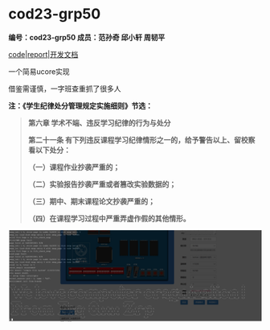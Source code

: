 # cod23-grp50

**编号：cod23-grp50    成员：范孙奇 邱小轩 周韧平**

[code](https://github.com/zrporz/ComputerOrganizationPipeLine/blob/ucore-check)|[report](https://somber-cormorant-c06.notion.site/RISC-V-2e8ce77bfc76421487782a2dbc49432e?pvs=74)|[开发文档](https://somber-cormorant-c06.notion.site/f1a6dc8472d944759db0942bf59193fa)

一个简易ucore实现

借鉴需谨慎，一字班查重抓了很多人

**注：《学生纪律处分管理规定实施细则》节选：**

> **第六章 学术不端、违反学习纪律的行为与处分**
>
> **第二十一条 有下列违反课程学习纪律情形之一的，给予警告以上、留校察看以下处分：**
>
> **（一）课程作业抄袭严重的；**
>
> **（二）实验报告抄袭严重或者篡改实验数据的；**
>
> **（三）期中、期末课程论文抄袭严重的；**
>
> **（四）在课程学习过程中严重弄虚作假的其他情形。**


![Untitled](assets/Untitled%2040.png)
